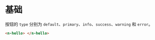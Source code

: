 # 基础

按钮的 `type` 分别为 `default`、`primary`、`info`、`success`、`warning` 和 `error`。

```html
<n-hello> </n-hello>
```
